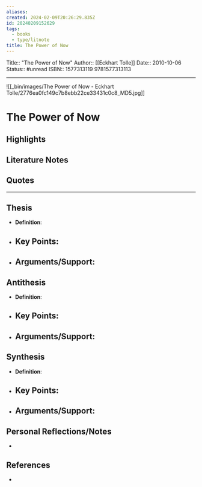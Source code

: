 ```yaml
---
aliases: 
created: 2024-02-09T20:26:29.835Z
id: 20240209152629
tags:
  - books
  - type/litnote
title: The Power of Now
---
```


Title:: "The Power of Now"
Author:: [[Eckhart Tolle]]
Date:: 2010-10-06
Status:: #unread
ISBN:: 1577313119 9781577313113

---

![[_bin/images/The Power of Now - Eckhart Tolle/2776ea0fc149c7b8ebb22ce33431c0c8_MD5.jpg]]

# The Power of Now

## Highlights

## Literature Notes

## Quotes

---

## Thesis
- **Definition**: 
- **Key Points**:
    - 
- **Arguments/Support**:
    - 

## Antithesis
- **Definition**: 
- **Key Points**:
    - 
- **Arguments/Support**:
    - 

## Synthesis
- **Definition**: 
- **Key Points**:
    - 
- **Arguments/Support**:
    - 

## Personal Reflections/Notes
- 

## References

- 